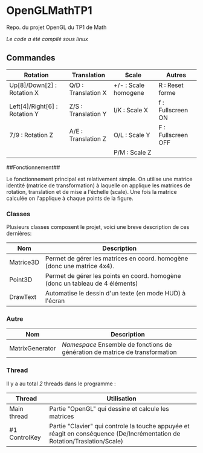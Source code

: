 OpenGLMathTP1
=============

Repo. du projet OpenGL du TP1 de Math

_Le code a été compilé sous linux_

## Commandes ##
| **Rotation**              		| **Translation**       |   **Scale**     		| **Autres** 		|
| -------------             		| --------------        | ------------          |----------			|
| Up[8]/Down[2] : Rotation X      	| Q/D : Translation X   | +/- : Scale homogene  | R : Reset forme	|
| Left[4]/Right[6] : Rotation Y  	| Z/S : Translation Y   | I/K : Scale X         | f : Fullscreen ON	|
| 7/9 : Rotation Z     	    	   	| A/E : Translation Z   | O/L : Scale Y         | F	: Fullscreen OFF|
|                       		    |                       | P/M : Scale Z         |					|

##Fonctionnement##

Le fonctionnement principal est relativement simple. On utilise une matrice identité (matrice de transformation) à laquelle on applique les matrices de rotation, translation et de mise a l'échelle (scale). Une fois la matrice calculée on l'applique à chaque points de la figure.

### Classes ###
Plusieurs classes composent le projet, voici une breve description de ces dernières:

| **Nom**		| 							**Description**											|
|----------		| --------------																	|
| Matrice3D		| Permet de gérer les matrices en coord. homogène (donc une matrice 4x4).			|
| Point3D		| Permet de gérer les points en coord. homogène (donc un tableau de 4 éléments)		|
| DrawText		| Automatise le dessin d'un texte (en mode HUD) à l'écran							|

### Autre ###

| **Nom**		|						**Description**											|
|----------		|-------------------															|
|MatrixGenerator| _Namespace_ Ensemble de fonctions de génération de matrice de transformation 	|

### Thread ###
Il y a au total _2_ threads dans le programme :

| **Thread** 	|		**Utilisation**																										|
|-------------	|-----------																												|
| Main thread	| Partie "OpenGL" qui dessine et calcule les matrices																		|
| #1 ControlKey | Partie "Clavier" qui controle la touche appuyée et réagit en conséquence (De/Incrémentation de Rotation/Traslation/Scale)	|
